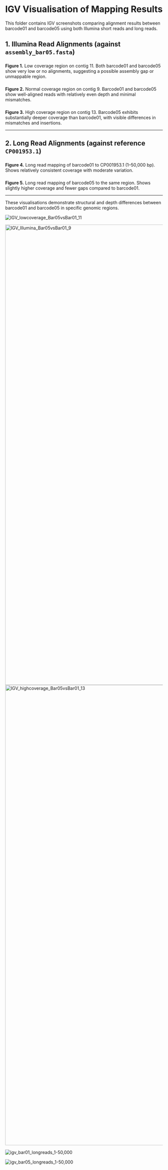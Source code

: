 # IGV Visualisation of Mapping Results

This folder contains IGV screenshots comparing alignment results between barcode01 and barcode05 using both Illumina short reads and long reads.

## 1. Illumina Read Alignments (against `assembly_bar05.fasta`)

### 
**Figure 1.** Low coverage region on contig 11. Both barcode01 and barcode05 show very low or no alignments, suggesting a possible assembly gap or unmappable region. 

###
**Figure 2.** Normal coverage region on contig 9. Barcode01 and barcode05 show well-aligned reads with relatively even depth and minimal mismatches.

###
**Figure 3.** High coverage region on contig 13. Barcode05 exhibits substantially deeper coverage than barcode01, with visible differences in mismatches and insertions.

---

## 2. Long Read Alignments (against reference `CP001953.1`)

### 
**Figure 4.** Long read mapping of barcode01 to CP001953.1 (1–50,000 bp). Shows relatively consistent coverage with moderate variation.

###
**Figure 5.** Long read mapping of barcode05 to the same region. Shows slightly higher coverage and fewer gaps compared to barcode01.

---

These visualisations demonstrate structural and depth differences between barcode01 and barcode05 in specific genomic regions.


![IGV_lowcoverage_Bar05vsBar01_11](https://github.com/user-attachments/assets/54132bc8-bccc-4b86-9a08-a63888f960f0)


<img width="1468" alt="IGV_Illumina_Bar05vsBar01_9" src="https://github.com/user-attachments/assets/c8908e34-cc1c-4c2b-aff2-8043c86a02eb" />


<img width="1468" alt="IGV_highcoverage_Bar05vsBar01_13" src="https://github.com/user-attachments/assets/9f8353ea-3756-4c0d-96a7-869db35e451f" />


![igv_bar01_longreads_1-50,000](https://github.com/user-attachments/assets/09a83130-02fe-4473-a50e-870ac59c7bd1)


![igv_bar05_longreads_1-50,000](https://github.com/user-attachments/assets/1e1e0275-cffb-403f-bf26-f097e51ee01c)

 
